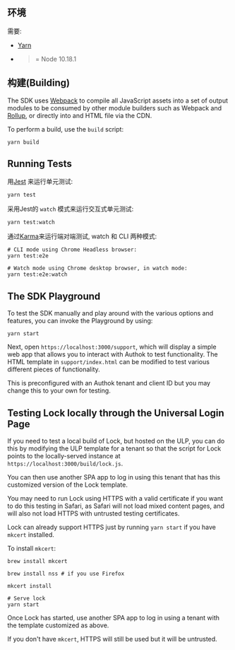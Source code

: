 ## 环境

需要:

- [Yarn](https://yarnpkg.com/)
- >= Node 10.18.1

## 构建(Building)

The SDK uses [Webpack](https://webpack.js.org/) to compile all JavaScript assets into a set of output modules to be consumed by other module builders such as Webpack and [Rollup](https://rollupjs.org/guide/en/), or directly into and HTML file via the CDN.

To perform a build, use the `build` script:

```
yarn build
```

## Running Tests

用[Jest](https://jestjs.io/) 来运行单元测试:

```
yarn test
```

采用Jest的 `watch` 模式来运行交互式单元测试:

```
yarn test:watch
```

通过[Karma](https://karma-runner.github.io/)来运行端对端测试, watch 和 CLI 两种模式:
```
# CLI mode using Chrome Headless browser:
yarn test:e2e

# Watch mode using Chrome desktop browser, in watch mode:
yarn test:e2e:watch
```

## The SDK Playground

To test the SDK manually and play around with the various options and features, you can invoke the Playground by using:

```
yarn start
```

Next, open `https://localhost:3000/support`, which will display a simple web app that allows you to interact with Authok to test functionality. The HTML template in `support/index.html` can be modified to test various different pieces of functionality.

This is preconfigured with an Authok tenant and client ID but you may change this to your own for testing.

## Testing Lock locally through the Universal Login Page

If you need to test a local build of Lock, but hosted on the ULP, you can do this by modifying the ULP template for a tenant so that the script for Lock points to the locally-served instance at `https://localhost:3000/build/lock.js`.

You can then use another SPA app to log in using this tenant that has this customized version of the Lock template.

You may need to run Lock using HTTPS with a valid certificate if you want to do this testing in Safari, as Safari will not load mixed content pages, and will also not load HTTPS with untrusted testing certificates.

Lock can already support HTTPS just by running `yarn start` if you have `mkcert` installed.

To install `mkcert`:

```
brew install mkcert

brew install nss # if you use Firefox

mkcert install

# Serve lock
yarn start
```

Once Lock has started, use another SPA app to log in using a tenant with the template customized as above.

If you don't have `mkcert`, HTTPS will still be used but it will be untrusted.
